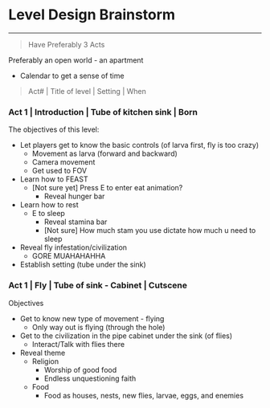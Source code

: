 # Level Design Brainstorm
---

> Have Preferably 3 Acts

Preferably an open world - an apartment
- Calendar to get a sense of time

> Act# | Title of level | Setting | When

### Act 1  |  Introduction | Tube of kitchen sink | Born
The objectives of this level:
- Let players get to know the basic controls (of larva first, fly is too crazy)
	- Movement as larva (forward and backward)
	- Camera movement
	- Get used to FOV
- Learn how to FEAST
	- [Not sure yet] Press E to enter eat animation?
		- Reveal hunger bar
- Learn how to rest
	- E to sleep
		- Reveal stamina bar
		- [Not sure] How much stam you use dictate how much u need to sleep
- Reveal fly infestation/civilization
	- GORE MUAHAHAHHA
- Establish setting (tube under the sink)

### Act 1  | Fly | Tube of sink - Cabinet | Cutscene
Objectives
- Get to know new type of movement - flying
	- Only way out is flying (through the hole)
- Get to the civilization in the pipe cabinet under the sink (of flies)
	- Interact/Talk with flies there
- Reveal theme
	- Religion
		- Worship of good food
		- Endless unquestioning faith
	- Food
		- Food as houses, nests, new flies, larvae, eggs, and enemies